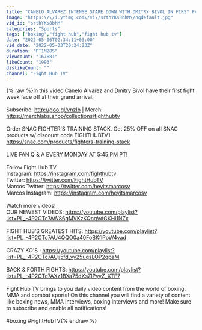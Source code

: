```yaml
---
title: "CANELO ALVAREZ INTENSE STARE DOWN WITH DMITRY BIVOL IN FIRST FACE OFF AT GRAND ARRIVAL IN LAS VEGAS"
image: "https:\/\/i.ytimg.com\/vi\/srthYKs8bhM\/hqdefault.jpg"
vid_id: "srthYKs8bhM"
categories: "Sports"
tags: ["boxing","fight hub","fight hub tv"]
date: "2022-05-06T02:34:11+03:00"
vid_date: "2022-05-03T20:24:23Z"
duration: "PT1M28S"
viewcount: "167881"
likeCount: "1993"
dislikeCount: ""
channel: "Fight Hub TV"
---
```

{% raw %}In this video Canelo Alvarez and Dmitry Bivol have their first fight week face off at their grand arrival.<br /><br />Subscribe: <a rel="nofollow" target="blank" href="http://goo.gl/vnzIb">http://goo.gl/vnzIb</a> | Merch: <a rel="nofollow" target="blank" href="https://merchlabs.shop/collections/fighthubtv">https://merchlabs.shop/collections/fighthubtv</a> <br /><br />Order SNAC FIGHTER'S TRAINING STACK. Get 25% OFF on all SNAC products w/ discount code FIGHTHUBTV1 <a rel="nofollow" target="blank" href="https://snac.com/products/fighters-training-stack">https://snac.com/products/fighters-training-stack</a><br /><br />LIVE FAN Q &amp; A EVERY MONDAY AT 5:45 PM PT!<br /><br />Follow Fight Hub TV <br />Instagram: <a rel="nofollow" target="blank" href="https://instagram.com/fighthubtv">https://instagram.com/fighthubtv</a> <br />Twitter: <a rel="nofollow" target="blank" href="https://twitter.com/FightHubTV">https://twitter.com/FightHubTV</a> <br />Marcos Twitter: <a rel="nofollow" target="blank" href="https://twitter.com/heyitsmarcosv">https://twitter.com/heyitsmarcosv</a> <br />Marcos Instagram: <a rel="nofollow" target="blank" href="https://instagram.com/heyitsmarcosv">https://instagram.com/heyitsmarcosv</a> <br /><br />Watch more videos! <br />OUR NEWEST VIDEOS: <a rel="nofollow" target="blank" href="https://youtube.com/playlist?list=PL_-4P2CTc7AW86gMVKzKQnqVdGKHl1NZx">https://youtube.com/playlist?list=PL_-4P2CTc7AW86gMVKzKQnqVdGKHl1NZx</a><br /><br />FIGHT HUB’S GREATEST HITS: <a rel="nofollow" target="blank" href="https://youtube.com/playlist?list=PL_-4P2CTc7AU4QQO0a40FoBKflPoW4vad">https://youtube.com/playlist?list=PL_-4P2CTc7AU4QQO0a40FoBKflPoW4vad</a><br /><br />CRAZY KO'S : <a rel="nofollow" target="blank" href="https://youtube.com/playlist?list=PL_-4P2CTc7AUjj5fd_vy25uqsLOP2qpaM">https://youtube.com/playlist?list=PL_-4P2CTc7AUjj5fd_vy25uqsLOP2qpaM</a><br /><br />BACK &amp; FORTH FIGHTS: <a rel="nofollow" target="blank" href="https://youtube.com/playlist?list=PL_-4P2CTc7AXz1BXa75dXsZlPyyZ_XTF7">https://youtube.com/playlist?list=PL_-4P2CTc7AXz1BXa75dXsZlPyyZ_XTF7</a><br /><br />Fight Hub TV brings to you daily video content from the world of boxing, MMA and combat sports! On this channel you will find a variety of content like boxing news, MMA interviews, boxing interviews and more! Make sure to subscribe and enable all notifications! <br /><br />#boxing #FightHubTV{% endraw %}
